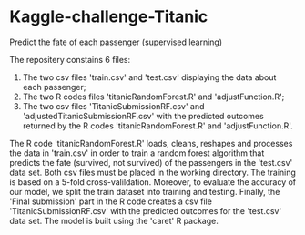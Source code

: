# Kaggle-challenge-Titanic
Predict the fate of each passenger (supervised learning)

The repositery constains 6 files:
1. The two csv files 'train.csv' and 'test.csv' displaying the data about each passenger; 
2. The two R codes files 'titanicRandomForest.R' and 'adjustFunction.R';
3. The two csv files 'TitanicSubmissionRF.csv' and 'adjustedTitanicSubmissionRF.csv' with the predicted outcomes returned by the R codes 'titanicRandomForest.R' and 'adjustFunction.R'.

The R code 'titanicRandomForest.R' loads, cleans, reshapes and processes the data in 'train.csv' in order to train a random forest algorithm that predicts the fate (survived, not survived) of the passengers in the 'test.csv' data set. Both csv files must be placed in the working directory. The training is based on a 5-fold cross-valildation. Moreover, to evaluate the accuracy of our model, we split the train dataset into training and testing. Finally, the 'Final submission' part in the R code creates a csv file 'TitanicSubmissionRF.csv' with the predicted outcomes for the 'test.csv' data set. The model is built using the 'caret' R package.



